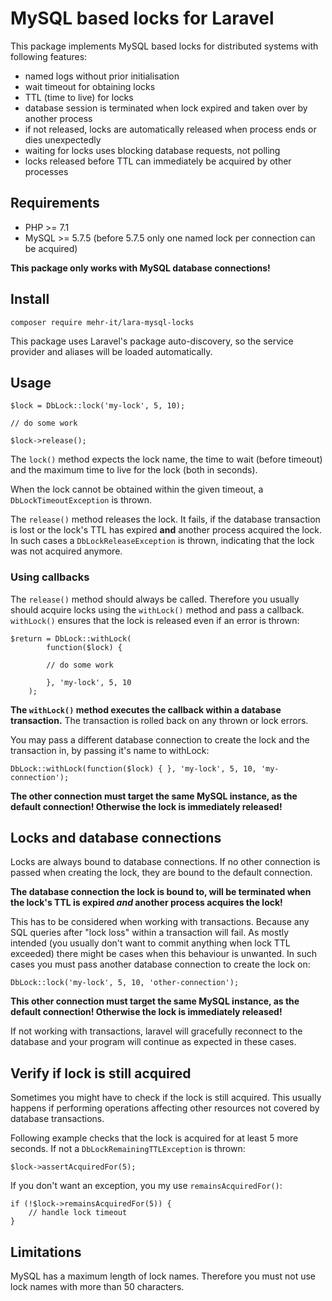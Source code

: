 # MySQL based locks for Laravel

This package implements MySQL based locks for distributed systems with following features:
	
* named logs without prior initialisation
* wait timeout for obtaining locks
* TTL (time to live) for locks
* database session is terminated when lock expired and taken over by another process
* if not released, locks are automatically released when process ends or dies unexpectedly
* waiting for locks uses blocking database requests, not polling
* locks released before TTL can immediately be acquired by other processes 

## Requirements

* PHP >= 7.1
* MySQL >= 5.7.5 (before 5.7.5 only one named lock per connection can be acquired)

**This package only works with MySQL database connections!**

## Install

	composer require mehr-it/lara-mysql-locks
	
This package uses Laravel's package auto-discovery, so the service provider and aliases will 
be loaded automatically.

## Usage

	$lock = DbLock::lock('my-lock', 5, 10);
	
	// do some work
	
	$lock->release();

The `lock()` method expects the lock name, the time to wait (before timeout) and the maximum
time to live for the lock (both in seconds).

When the lock cannot be obtained within the given timeout, a `DbLockTimeoutException` is
thrown.

The `release()` method releases the lock. It fails, if the database transaction is lost
or the lock's TTL has expired **and** another process acquired the lock. In such cases
a `DbLockReleaseException` is thrown, indicating that the lock was not acquired anymore.

### Using callbacks

The `release()` method should always be called. Therefore you usually should acquire locks
using the `withLock()` method and pass a callback. `withLock()` ensures that the lock is
released even if an error is thrown:

	$return = DbLock::withLock(
			function($lock) {
			
			// do some work
				
			}, 'my-lock', 5, 10
		);
	
**The `withLock()` method executes the callback within a database transaction.** The
transaction is rolled back on any thrown or lock errors.

You may pass a different database connection to create the lock and the transaction in,
by passing it's name to withLock:

	DbLock::withLock(function($lock) { }, 'my-lock', 5, 10, 'my-connection');

**The other connection must target the same MySQL instance, as the default connection!
Otherwise the lock is immediately released!**

## Locks and database connections

Locks are always bound to database connections. If no other connection is passed when
creating the lock, they are bound to the default connection.

**The database connection the lock is bound to, will be terminated when the lock's TTL
is expired *and* another process acquires the lock!**

This has to be considered when working with transactions. Because any SQL queries
after "lock loss" within a transaction will fail. As mostly intended (you usually
don't want to commit anything when lock TTL exceeded) there might be cases when this
behaviour is unwanted. In such cases you must pass another database connection to
create the lock on:

	DbLock::lock('my-lock', 5, 10, 'other-connection');
	
**This other connection must target the same MySQL instance, as the default connection!
Otherwise the lock is immediately released!**

If not working with transactions, laravel will gracefully reconnect to the database 
and your program will continue as expected in these cases. 

	
## Verify if lock is still acquired

Sometimes you might have to check if the lock is still acquired. This usually happens
if performing operations affecting other resources not covered by database transactions.

Following example checks that the lock is acquired for at least 5 more seconds. If not
a `DbLockRemainingTTLException` is thrown:

	$lock->assertAcquiredFor(5);
	
If you don't want an exception, you my use `remainsAcquiredFor()`:

	if (!$lock->remainsAcquiredFor(5)) {
		// handle lock timeout
	}

## Limitations
MySQL has a maximum length of lock names. Therefore you must not use lock names with more than
50 characters.
